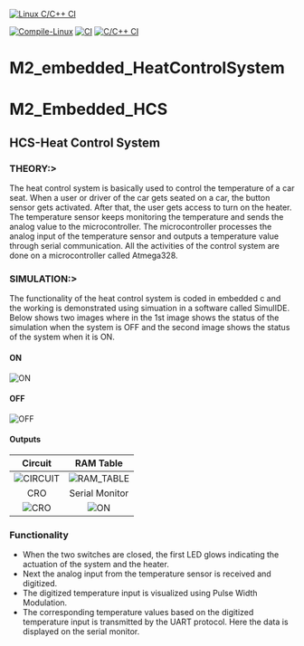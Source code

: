 [![Linux C/C++ CI](https://github.com/Asif78-00/M2_embedded_HeatControlSyst/actions/workflows/Linux-c-cpp.yml/badge.svg)](https://github.com/Asif78-00/M2_embedded_HeatControlSyst/actions/workflows/Linux-c-cpp.yml)


[![Compile-Linux](https://github.com/Asif78-00/M2_embedded_HeatControlSyst/actions/workflows/Compile.yml/badge.svg)](https://github.com/Asif78-00/M2_embedded_HeatControlSyst/actions/workflows/Compile.yml)
[![CI](https://github.com/Asif78-00/M2_embedded_HeatControlSyst/actions/workflows/main.yml/badge.svg)](https://github.com/Asif78-00/M2_embedded_HeatControlSyst/actions/workflows/main.yml)
[![C/C++ CI](https://github.com/Asif78-00/M2_embedded_HeatControlSyst/actions/workflows/c-cpp.yml/badge.svg)](https://github.com/Asif78-00/M2_embedded_HeatControlSyst/actions/workflows/c-cpp.yml)
# M2_embedded_HeatControlSystem
# M2_Embedded_HCS
## HCS-Heat Control System

### THEORY:>

The heat control system is basically used to control the temperature of a car seat. When a user or driver of the car gets seated on a car, the button sensor gets activated.
After that, the user gets access to turn on the heater. The temperature sensor keeps monitoring the temperature and sends the analog value to the microcontroller.
The microcontroller processes the analog input of the temperature sensor and outputs a temperature value through serial communication.
All the activities of the control system are done on a microcontroller called Atmega328.

### SIMULATION:>

The functionality of the heat control system is coded in embedded c and the working is demonstrated using simuation in a software called SimulIDE.
Below shows two images where in the 1st image shows the status of the simulation when the system is OFF and the second image shows the status of the system when it is ON. 

#### ON

![ON](https://github.com/hemanthasapu/embedded_systems_project_256889/blob/main/simulation/Simulation.gif)

#### OFF

![OFF](https://github.com/hemanthasapu/embedded_systems_project_256889/blob/main/simulation/Simulation_OFF.PNG)

#### Outputs

|Circuit|RAM Table|
|:--:|:--:|
|![CIRCUIT](https://github.com/hemanthasapu/embedded_systems_project_256889/blob/main/simulation/Circuit.gif)|![RAM_TABLE](https://github.com/hemanthasapu/embedded_systems_project_256889/blob/main/simulation/RAM_table.gif)|
|CRO|Serial Monitor|
|![CRO](https://github.com/hemanthasapu/embedded_systems_project_256889/blob/main/simulation/Oscilloscope.gif)|![ON](https://github.com/hemanthasapu/embedded_systems_project_256889/blob/main/simulation/Serial_Monitor.gif)|

### Functionality 

* When the two switches are closed, the first LED glows indicating the actuation of the system and the heater.
* Next the analog input from the temperature sensor is received and digitized.
* The digitized temperature input is visualized using Pulse Width Modulation.
* The corresponding temperature values based on the digitized temperature input is transmitted by the UART protocol. Here the data is displayed on the serial monitor.






